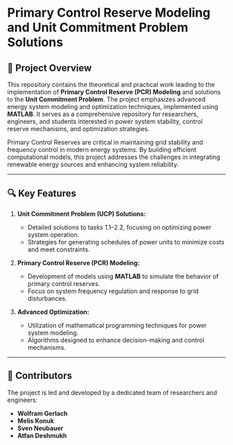 # Primary Control Reserve Modeling and Unit Commitment Problem Solutions

## 📜 Project Overview
This repository contains the theoretical and practical work leading to the implementation of **Primary Control Reserve (PCR) Modeling** and solutions to the **Unit Commitment Problem**. The project emphasizes advanced energy system modeling and optimization techniques, implemented using **MATLAB**. It serves as a comprehensive repository for researchers, engineers, and students interested in power system stability, control reserve mechanisms, and optimization strategies.

Primary Control Reserves are critical in maintaining grid stability and frequency control in modern energy systems. By building efficient computational models, this project addresses the challenges in integrating renewable energy sources and enhancing system reliability.

---

## 🔍 Key Features
1. **Unit Commitment Problem (UCP) Solutions:**
   - Detailed solutions to tasks 1.1–2.2, focusing on optimizing power system operation.
   - Strategies for generating schedules of power units to minimize costs and meet constraints.

2. **Primary Control Reserve (PCR) Modeling:**
   - Development of models using **MATLAB** to simulate the behavior of primary control reserves.
   - Focus on system frequency regulation and response to grid disturbances.

3. **Advanced Optimization:**
   - Utilization of mathematical programming techniques for power system modeling.
   - Algorithms designed to enhance decision-making and control mechanisms.

---

## 🙌 Contributors
The project is led and developed by a dedicated team of researchers and engineers:
- **Wolfram Gerlach**
- **Melis Konuk**
- **Sven Neubauer**
- **Atfan Deshmukh**


